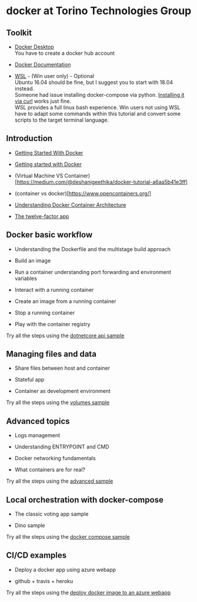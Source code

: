 # docker at Torino Technologies Group

## Toolkit

- [Docker Desktop](https://www.docker.com/products/docker-desktop)  
You have to create a docker hub account

- [Docker Documentation](https://docs.docker.com/)

- [WSL](https://itnext.io/setting-up-the-kubernetes-tooling-on-windows-10-wsl-d852ddc6699c) - (Win user only) - Optional  
  Ubuntu 16.04 should be fine, but I suggest you to start with 18.04 instead.  
  Someone had issue installing docker-compose via python. [Installing it via curl](https://www.digitalocean.com/community/tutorials/how-to-install-docker-compose-on-ubuntu-16-04) works just fine.  
  WSL provides a full linux bash experience. Win users not using WSL have to adapt some commands within this tutorial and convert some scripts to the target terminal language.

## Introduction

- [Getting Started With Docker](https://dzone.com/refcardz/getting-started-with-docker-1?chapter=1)

- [Getting started with Docker](https://collabnix.com/understanding-docker-container-image/)

- (Virtual Machine VS Container)[https://medium.com/@deshanigeethika/docker-tutorial-a6aa5b41e3ff]

- (container vs docker)[https://www.opencontainers.org/]

- [Understanding Docker Container Architecture](https://medium.com/docker-captain/docker-basics-f1a06fde18fb)

- [The twelve-factor app](https://12factor.net/)

## Docker basic workflow

- Understanding the Dockerfile and the multistage build approach

- Build an image

- Run a container understanding port forwarding and environment variables

- Interact with a running container

- Create an image from a running container

- Stop a running container

- Play with the container registry

Try all the steps using the [dotnetcore api sample](02_docker-workflow.md)

## Managing files and data

- Share files between host and container

- Stateful app

- Container as development environment

Try all the steps using the [volumes sample](03_volumes.md)

## Advanced topics

- Logs management

- Understanding ENTRYPOINT and CMD

- Docker networking fundamentals

- What containers are for real?

Try all the steps using the [advanced sample](04_advanced.md)

## Local orchestration with docker-compose

- The classic voting app sample

- Dino sample

Try all the steps using the [docker compose sample](05_docker-compose.md)

## CI/CD examples

- Deploy a docker app using azure webapp

- github + travis + heroku

Try all the steps using the [deploy docker image to an azure webapp](06_deploy-image-to-webapp.md)